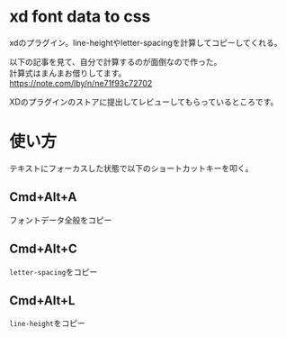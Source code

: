 # xd font data to css
xdのプラグイン。line-heightやletter-spacingを計算してコピーしてくれる。  
  
以下の記事を見て、自分で計算するのが面倒なので作った。  
計算式はまんまお借りしてます。  
https://note.com/lby/n/ne71f93c72702  
  
XDのプラグインのストアに提出してレビューしてもらっているところです。  

# 使い方
テキストにフォーカスした状態で以下のショートカットキーを叩く。  

## Cmd+Alt+A
フォントデータ全般をコピー

## Cmd+Alt+C
`letter-spacing`をコピー

## Cmd+Alt+L
`line-height`をコピー

